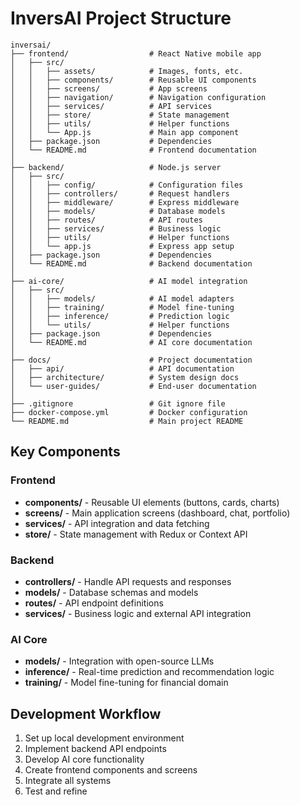 # InversAI Project Structure

```
inversai/
├── frontend/                  # React Native mobile app
│   ├── src/
│   │   ├── assets/            # Images, fonts, etc.
│   │   ├── components/        # Reusable UI components
│   │   ├── screens/           # App screens
│   │   ├── navigation/        # Navigation configuration
│   │   ├── services/          # API services
│   │   ├── store/             # State management
│   │   ├── utils/             # Helper functions
│   │   └── App.js             # Main app component
│   ├── package.json           # Dependencies
│   └── README.md              # Frontend documentation
│
├── backend/                   # Node.js server
│   ├── src/
│   │   ├── config/            # Configuration files
│   │   ├── controllers/       # Request handlers
│   │   ├── middleware/        # Express middleware
│   │   ├── models/            # Database models
│   │   ├── routes/            # API routes
│   │   ├── services/          # Business logic
│   │   ├── utils/             # Helper functions
│   │   └── app.js             # Express app setup
│   ├── package.json           # Dependencies
│   └── README.md              # Backend documentation
│
├── ai-core/                   # AI model integration
│   ├── src/
│   │   ├── models/            # AI model adapters
│   │   ├── training/          # Model fine-tuning
│   │   ├── inference/         # Prediction logic
│   │   └── utils/             # Helper functions
│   ├── package.json           # Dependencies
│   └── README.md              # AI core documentation
│
├── docs/                      # Project documentation
│   ├── api/                   # API documentation
│   ├── architecture/          # System design docs
│   └── user-guides/           # End-user documentation
│
├── .gitignore                 # Git ignore file
├── docker-compose.yml         # Docker configuration
└── README.md                  # Main project README
```

## Key Components

### Frontend
- **components/** - Reusable UI elements (buttons, cards, charts)
- **screens/** - Main application screens (dashboard, chat, portfolio)
- **services/** - API integration and data fetching
- **store/** - State management with Redux or Context API

### Backend
- **controllers/** - Handle API requests and responses
- **models/** - Database schemas and models
- **routes/** - API endpoint definitions
- **services/** - Business logic and external API integration

### AI Core
- **models/** - Integration with open-source LLMs
- **inference/** - Real-time prediction and recommendation logic
- **training/** - Model fine-tuning for financial domain

## Development Workflow

1. Set up local development environment
2. Implement backend API endpoints
3. Develop AI core functionality
4. Create frontend components and screens
5. Integrate all systems
6. Test and refine